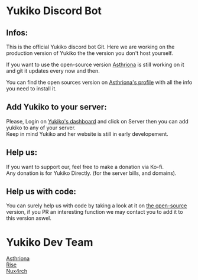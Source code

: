 # Yukiko Discord Bot
## Infos:
This is the official Yukiko discord bot Git.
Here we are working on the production version of Yukiko the the version you don't host yourself.

If you want to  use the open-source version [Asthriona](https://github.com/Asthriona) is still working on it and git it updates every now and then.

You can find the open sources version on [Asthriona's profile](https://github.com/Asthriona/Yukiko) with all the info you need to install it.  

## Add Yukiko to your server:
Please, Login on [Yukiko's dashboard](https://yukiko.nishikino.me/) and click on Server then you can add yukiko to any of your server.  
Keep in mind Yukiko and her website is still in early developement.

## Help us:
If you want to support our, feel free to make a donation via Ko-fi.  
Any donation is for Yukiko Directly. (for the server bills, and domains).  

## Help us with code: 
You can surely help us with code by taking a look at it on [the open-source](https://github.com/Asthriona) version, if you PR an interesting function we may contact you to add it to this version aswel.

# Yukiko Dev Team
[Asthriona](https://github.com/Asthriona)  
[Rise](https://github.com/Heazher)  
[Nux4rch](https://github.com/Nux4rch)  